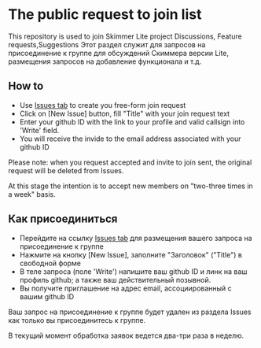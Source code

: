 # The public request to join list

This repository is used to join Skimmer Lite project Discussions, Feature requests,Suggestions
Этот раздел служит для запросов на присоединение к группе для обсуждений Скиммера версии Lite, размещения запросов на добавление функционала и т.д. 

## How to
- Use <a href=https://github.com/SkimmerDev/AddMe/issues>Issues tab</a> to create you free-form join request  
- Click on [New Issue] button, fill "Title" with your join request text
- Enter your github ID with the link to your profile and valid callsign into 'Write' field.
- You will receive the invide to the email address associated with your github ID


Please note: when you request accepted and invite to join sent, the original request will be deleted from Issues.

At this stage the intention is to accept new members on "two-three times in a week" basis.


## Как присоединиться
- Перейдите на ссылку <a href=https://github.com/SkimmerDev/AddMe/issues>Issues tab</a> для размещения вашего запроса на присоединение к группе  
- Нажмите на кнопку [New Issue], заполните "Заголовок" ("Title") в свободной форме
- В теле запроса (поле 'Write') напишите ваш github ID и линк на ваш профиль github; а также ваш действительный позывной.
- Вы получите приглашение на адрес email, ассоциированный с вашим github ID

Ваш запрос на присоединение к группе будет удален из раздела Issues как только вы присоединитесь к группе.

В текущий момент обработка заявок ведется два-три раза в неделю.
